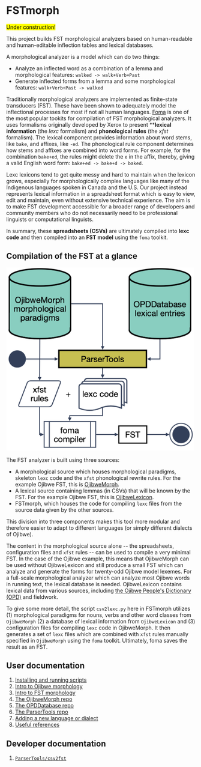 # FSTmorph
<mark>Under construction!</mark>

This project builds FST morphological analyzers based on human-readable and human-editable inflection tables and lexical databases. 

A morphological analyzer is a model which can do two things:

* Analyze an inflected word as a combination of a lemma and morphological features: `walked -> walk+Verb+Past`
* Generate inflected forms from a lemma and some morphological features: `walk+Verb+Past -> walked`

Traditionally morphological analyzers are implemented as finite-state transducers (FST). These have been shown to adequately model the inflectional processes for most if not all human languages. [Foma](https://fomafst.github.io) is one of the most popular tookits for compilation of FST morphological analyzers. It uses formalisms originally developed by Xerox to present ****lexical information** (the *lexc* formalism) and **phonological rules** (the *xfst* formalism). The lexical component provides information about word stems, like `bake`, and affixes, like `-ed`. The phonological rule component determines how stems and affixes are combined into word forms. For example, for the combination `bake+ed`, the rules might delete the `e` in the affix, thereby, giving a valid English word form: `bake+ed -> bake+d -> baked`.

Lexc lexicons tend to get quite messy and hard to maintain when the lexicon grows, especially for morphologically complex languages like many of the Indigenous languages spoken in Canada and the U.S. Our project instead represents lexical information in a spreadsheet format which is easy to view, edit and maintain, even without extensive technical experience. The aim is to make FST development accessible for a broader range of developers and community members who do not necessarily need to be professional linguists or computational linguists. 

In summary, these **spreadsheets (CSVs)** are ultimately compiled into **lexc code** and then compiled into an **FST model** using the `foma` toolkit.  

## Compilation of the FST at a glance

<img src="img/flow_chart.png" width="500"/>

The FST analyzer is built using three sources:

* A morphological source which houses morphological paradigms, skeleton `lexc` code and the `xfst` phonological rewrite rules.  For the example Ojibwe FST, this is [OjibweMorph](https://github.com/ELF-Lab/OjibweMorph).
* A lexical source containing lemmas (in CSVs) that will be known by the FST.  For the example Ojibwe FST, this is [OjibweLexicon](https://github.com/ELF-Lab/OjibweLexicon).
* FSTmorph, which houses the code for compiling `lexc` files from the source data given by the other sources.

This division into three components makes this tool more modular and therefore easier to adapt to different languages (or simply different dialects of Ojibwe).  

The content in the morphological source alone -- the spreadsheets, configuration files and `xfst` rules -- can be used to compile a very minimal FST.  In the case of the Ojibwe example, this means that OjibweMorph can be used without OjibweLexicon and still produce a small FST which can analyze and generate the forms for twenty-odd Ojibwe model lexemes. For a full-scale morphological analyzer which can analyze most Ojibwe words in running text, the lexical database is needed.  OjibweLexicon contains lexical data from various sources, including [the Ojibwe People's Dictionary (OPD)](https://github.com/ELF-Lab/OjibweMorph) and fieldwork.

To give some more detail, the script `csv2lexc.py` here in FSTmorph utilizes (1) morphological paradigms for nouns, verbs and other word classes from `OjibweMorph` (2) a database of lexical information from `OjibweLexicon` and (3) configuration files for compiling `lexc` code in OjibweMorph. It then generates a set of `lexc` files which are combined with `xfst` rules manually specified in `OjibweMorph` using the `foma` toolkit. Ultimately, foma saves the result as an FST.

## User documentation

1. [Installing and running scripts](howto.md) 
2. [Intro to Ojibwe morphology](morphology.md) 
3. [Intro to FST morphology](fst.md)
4. [The OjibweMorph repo](ojibwemorph.md)
5. [The OPDDatabase repo](opddatabase.md)
6. [The ParserTools repo](parsertools.md)
7. [Adding a new language or dialect](addlanguage.md)
8. [Useful references](references.md)

## Developer documentation

1. [`ParserTools/csv2fst`](https://htmlpreview.github.io/?https://github.com/ELF-Lab/ParserTools/blob/master/csv2fst/docs/csv2fst_html_docs/index.html)
